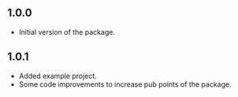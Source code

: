 ## 1.0.0
* Initial version of the package.

## 1.0.1
* Added example project.
* Some code improvements to increase pub points of the package.